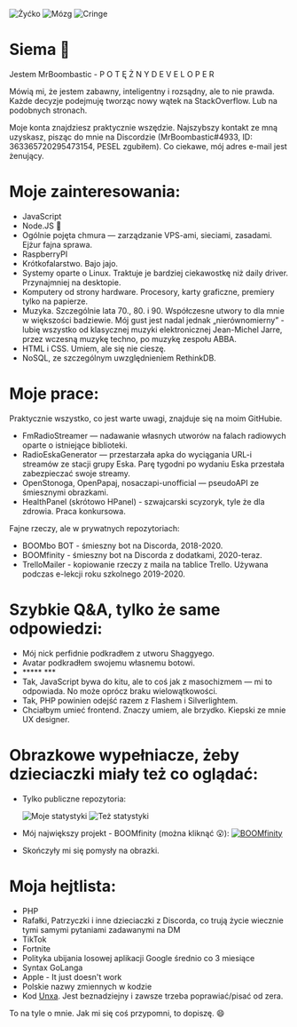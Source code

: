![Żyćko](https://img.shields.io/badge/Życie-owszem-mint.svg) ![Mózg](https://img.shields.io/badge/Mózg-100%25-mint.svg) ![Cringe](https://img.shields.io/badge/Cringe-trochę-orange.svg)
# Siema 👋
Jestem MrBoombastic - P O T Ę Ż N Y D E V E L O P E R 

Mówią mi, że jestem zabawny, inteligentny i rozsądny, ale to nie prawda. Każde decyzje podejmuję tworząc nowy wątek na StackOverflow. Lub na podobnych stronach.

Moje konta znajdziesz praktycznie wszędzie. Najszybszy kontakt ze mną uzyskasz, pisząc do mnie na Discordzie (MrBoombastic#4933, ID: 363365720295473154, PESEL zgubiłem). Co ciekawe, mój adres e-mail jest żenujący.
# Moje zainteresowania:
- JavaScript
- Node.JS 💖
- Ogólnie pojęta chmura — zarządzanie VPS-ami, sieciami, zasadami. Ejżur fajna sprawa.
- RaspberryPI
- Krótkofalarstwo. Bajo jajo.
- Systemy oparte o Linux. Traktuje je bardziej ciekawostkę niż daily driver. Przynajmniej na desktopie.
- Komputery od strony hardware. Procesory, karty graficzne, premiery tylko na papierze.
- Muzyka. Szczególnie lata 70., 80. i 90. Współczesne utwory to dla mnie w większości badziewie. Mój gust jest nadal jednak „nierównomierny” - lubię wszystko od klasycznej muzyki elektronicznej Jean-Michel Jarre, przez wczesną muzykę techno, po muzykę zespołu ABBA.
- HTML i CSS. Umiem, ale się nie cieszę.
- NoSQL, ze szczególnym uwzględnieniem RethinkDB.

# Moje prace:
Praktycznie wszystko, co jest warte uwagi, znajduje się na moim GitHubie.
- FmRadioStreamer — nadawanie własnych utworów na falach radiowych oparte o istniejące biblioteki.
- RadioEskaGenerator — przestarzała apka do wyciągania URL-i streamów ze stacji grupy Eska. Parę tygodni po wydaniu Eska przestała zabezpieczać swoje streamy.
- OpenStonoga, OpenPapaj, nosaczapi-unofficial — pseudoAPI ze śmiesznymi obrazkami.
- HealthPanel (skrótowo HPanel) - szwajcarski scyzoryk, tyle że dla zdrowia. Praca konkursowa.

Fajne rzeczy, ale w prywatnych repozytoriach:
- BOOMbo BOT - śmieszny bot na Discorda, 2018-2020.
- BOOMfinity - śmieszny bot na Discorda z dodatkami, 2020-teraz.
- TrelloMailer - kopiowanie rzeczy z maila na tablice Trello. Używana podczas e-lekcji roku szkolnego 2019-2020.

# Szybkie Q&A, tylko że same odpowiedzi:
- Mój nick perfidnie podkradłem z utworu Shaggyego.
- Avatar podkradłem swojemu własnemu botowi.
- \***** ***
- Tak, JavaScript bywa do kitu, ale to coś jak z masochizmem — mi to odpowiada. No może oprócz braku wielowątkowości.
- Tak, PHP powinien odejść razem z Flashem i Silverlightem.
- Chciałbym umieć frontend. Znaczy umiem, ale brzydko. Kiepski ze mnie UX designer.

# Obrazkowe wypełniacze, żeby dzieciaczki miały też co oglądać:
- Tylko publiczne repozytoria:


    ![Moje statystyki](https://github-readme-stats.vercel.app/api?username=MrBoombastic&theme=blue-green)
    ![Też statystyki](https://github-readme-stats.vercel.app/api/top-langs/?username=MrBoombastic&theme=blue-green)
- Mój największy projekt - BOOMfinity (można kliknąć 😮):
    [![BOOMfinity](https://cdn.discordapp.com/attachments/735878886570852575/794936298744840223/logo.png)](https://boomfinity.xyz)
- Skończyły mi się pomysły na obrazki.

# Moja hejtlista:
- PHP
- Rafałki, Patrzyczki i inne dzieciaczki z Discorda, co trują życie wiecznie tymi samymi pytaniami zadawanymi na DM
- TikTok
- Fortnite
- Polityka ubijania losowej aplikacji Google średnio co 3 miesiące
- Syntax GoLanga
- Apple - It just doesn't work
- Polskie nazwy zmiennych w kodzie
- Kod [Unxa](https://github.com/unxcepted). Jest beznadziejny i zawsze trzeba poprawiać/pisać od zera.

To na tyle o mnie. Jak mi się coś przypomni, to dopiszę. 😄
